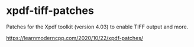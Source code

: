 # xpdf-tiff-patches

Patches for the Xpdf toolkit (version 4.03) to enable TIFF output and more.

https://learnmoderncpp.com/2020/10/22/xpdf-patches/
